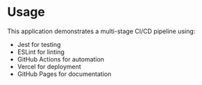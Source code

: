 # Usage
This application demonstrates a multi-stage CI/CD pipeline using:
- Jest for testing
- ESLint for linting
- GitHub Actions for automation
- Vercel for deployment
- GitHub Pages for documentation
